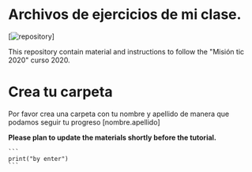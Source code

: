 # Archivos de ejercicios de mi clase.

[![repository](https://github.com/DiegOliveros/MISION-TIC-2020)]

This repository contain material and instructions to follow the "Misión tic 2020" curso 2020.

# Crea tu carpeta

Por favor crea una carpeta con tu nombre y apellido de manera que podamos seguir tu progreso [nombre.apellido]

**Please plan to update the materials shortly before the tutorial.**

    ```
    print("by enter")
    ```
